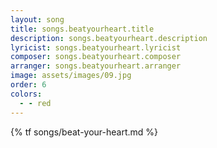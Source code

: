 ```yaml
---
layout: song
title: songs.beatyourheart.title
description: songs.beatyourheart.description
lyricist: songs.beatyourheart.lyricist
composer: songs.beatyourheart.composer
arranger: songs.beatyourheart.arranger
image: assets/images/09.jpg
order: 6
colors:
  - - red
---
```


{% tf songs/beat-your-heart.md %}
